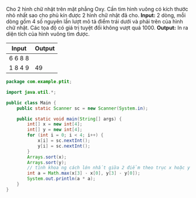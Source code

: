 Cho 2 hình chữ nhật trên mặt phẳng Oxy. 
Cần tìm hình vuông có kích thước nhỏ nhất sao cho phủ kín được 2 hình chữ nhật đã cho.
**Input:**
2 dòng, mỗi dòng gồm 4 số nguyên lần lượt mô tả điểm trái dưới và phải trên của hình chữ nhật. 
Các tọa độ có giá trị tuyệt đối không vượt quá 1000.
**Output:**
In ra diện tích của hình vuông tìm được.

|Input|Output|
|-----|------|
|6 6 8 8
1 8 4 9|49|

```java
package com.example.ptit;

import java.util.*;

public class Main {
    public static Scanner sc = new Scanner(System.in);

    public static void main(String[] args) {
        int[] x = new int[4];
        int[] y = new int[4];
        for (int i = 0; i < 4; i++) {
            x[i] = sc.nextInt();
            y[i] = sc.nextInt();
        }
        Arrays.sort(x);
        Arrays.sort(y);
        // tính khoảng cách lớn nhất giữa 2 điểm theo trục x hoặc y
        int a = Math.max(x[3] - x[0], y[3] - y[0]);
        System.out.println(a * a);
    }
}

```


